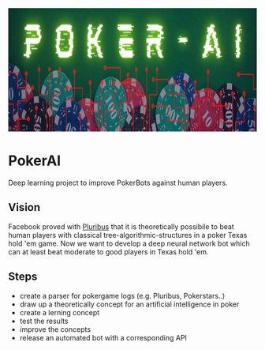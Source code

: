 <img src="pokerBot/Images/Banner.png" alt="HTML ERROR" width="1000" height="250">

# PokerAI
Deep learning project to improve PokerBots against human players.

## Vision
Facebook proved with [Pluribus](https://ai.facebook.com/blog/pluribus-first-ai-to-beat-pros-in-6-player-poker/) that it is theoretically possibile to beat human players with classical tree-algorithmic-structures in a poker Texas hold 'em game.
Now we want to develop a deep neural network bot which can at least beat moderate to good players in Texas hold 'em.

## Steps
+ create a parser for pokergame logs (e.g. Pluribus, Pokerstars..)
+ draw up a theoretically concept for an artificial intelligence in poker
+ create a lerning concept
+ test the results
+ improve the concepts
+ release an automated bot with a corresponding API
